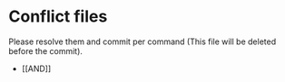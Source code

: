 # Conflict files
Please resolve them and commit per command (This file will be deleted before the commit).
- [[AND]]
